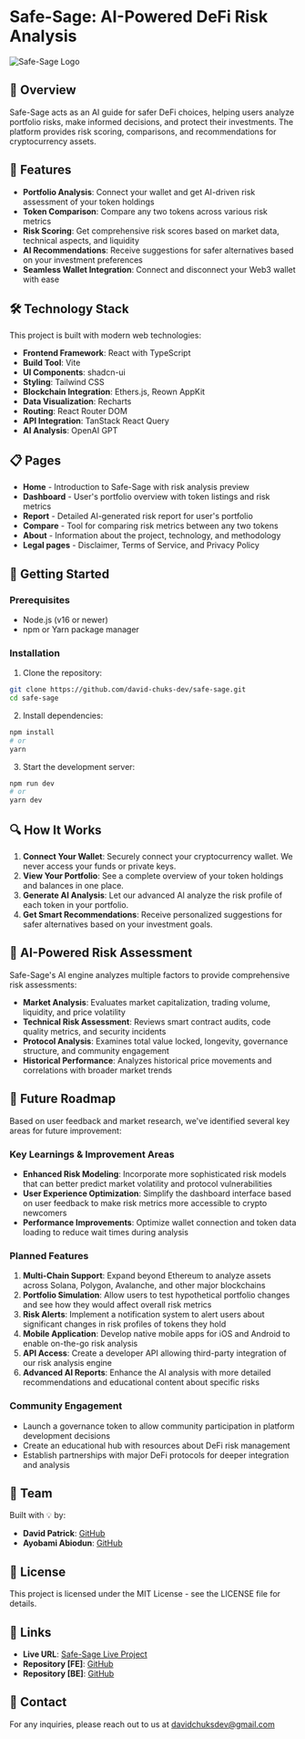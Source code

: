 

# Safe-Sage: AI-Powered DeFi Risk Analysis

![Safe-Sage Logo](https://github.com/David-patrick-chuks/safe-sage-ui-guardian-62/blob/main/public/safesageLOGO.jpg)

## 🔮 Overview

Safe-Sage acts as an AI guide for safer DeFi choices, helping users analyze portfolio risks, make informed decisions, and protect their investments. The platform provides risk scoring, comparisons, and recommendations for cryptocurrency assets.

## 🚀 Features

- **Portfolio Analysis**: Connect your wallet and get AI-driven risk assessment of your token holdings
- **Token Comparison**: Compare any two tokens across various risk metrics
- **Risk Scoring**: Get comprehensive risk scores based on market data, technical aspects, and liquidity
- **AI Recommendations**: Receive suggestions for safer alternatives based on your investment preferences
- **Seamless Wallet Integration**: Connect and disconnect your Web3 wallet with ease

## 🛠️ Technology Stack

This project is built with modern web technologies:

- **Frontend Framework**: React with TypeScript
- **Build Tool**: Vite
- **UI Components**: shadcn-ui
- **Styling**: Tailwind CSS
- **Blockchain Integration**: Ethers.js, Reown AppKit
- **Data Visualization**: Recharts
- **Routing**: React Router DOM
- **API Integration**: TanStack React Query
- **AI Analysis**: OpenAI GPT

## 📋 Pages

- **Home** - Introduction to Safe-Sage with risk analysis preview
- **Dashboard** - User's portfolio overview with token listings and risk metrics
- **Report** - Detailed AI-generated risk report for user's portfolio
- **Compare** - Tool for comparing risk metrics between any two tokens
- **About** - Information about the project, technology, and methodology
- **Legal pages** - Disclaimer, Terms of Service, and Privacy Policy

## 🔧 Getting Started

### Prerequisites

- Node.js (v16 or newer)
- npm or Yarn package manager

### Installation

1. Clone the repository:
```bash
git clone https://github.com/david-chuks-dev/safe-sage.git
cd safe-sage
```

2. Install dependencies:
```bash
npm install
# or
yarn
```

3. Start the development server:
```bash
npm run dev
# or
yarn dev
```

## 🔍 How It Works

1. **Connect Your Wallet**: Securely connect your cryptocurrency wallet. We never access your funds or private keys.
2. **View Your Portfolio**: See a complete overview of your token holdings and balances in one place.
3. **Generate AI Analysis**: Let our advanced AI analyze the risk profile of each token in your portfolio.
4. **Get Smart Recommendations**: Receive personalized suggestions for safer alternatives based on your investment goals.

## 🧠 AI-Powered Risk Assessment

Safe-Sage's AI engine analyzes multiple factors to provide comprehensive risk assessments:

- **Market Analysis**: Evaluates market capitalization, trading volume, liquidity, and price volatility
- **Technical Risk Assessment**: Reviews smart contract audits, code quality metrics, and security incidents
- **Protocol Analysis**: Examines total value locked, longevity, governance structure, and community engagement
- **Historical Performance**: Analyzes historical price movements and correlations with broader market trends

## 🔮 Future Roadmap

Based on user feedback and market research, we've identified several key areas for future improvement:

### Key Learnings & Improvement Areas

- **Enhanced Risk Modeling**: Incorporate more sophisticated risk models that can better predict market volatility and protocol vulnerabilities
- **User Experience Optimization**: Simplify the dashboard interface based on user feedback to make risk metrics more accessible to crypto newcomers
- **Performance Improvements**: Optimize wallet connection and token data loading to reduce wait times during analysis

### Planned Features

1. **Multi-Chain Support**: Expand beyond Ethereum to analyze assets across Solana, Polygon, Avalanche, and other major blockchains
2. **Portfolio Simulation**: Allow users to test hypothetical portfolio changes and see how they would affect overall risk metrics
3. **Risk Alerts**: Implement a notification system to alert users about significant changes in risk profiles of tokens they hold
4. **Mobile Application**: Develop native mobile apps for iOS and Android to enable on-the-go risk analysis
5. **API Access**: Create a developer API allowing third-party integration of our risk analysis engine
6. **Advanced AI Reports**: Enhance the AI analysis with more detailed recommendations and educational content about specific risks

### Community Engagement

- Launch a governance token to allow community participation in platform development decisions
- Create an educational hub with resources about DeFi risk management
- Establish partnerships with major DeFi protocols for deeper integration and analysis

## 👥 Team

Built with 💡 by:

- **David Patrick**: [GitHub](https://github.com/David-patrick-chuks)
- **Ayobami Abiodun**: [GitHub](https://github.com/AABams-Dev)

## 📝 License

This project is licensed under the MIT License - see the LICENSE file for details.

## 🔗 Links

- **Live URL**: [Safe-Sage Live Project](https://safesage-main.vercel.app)
- **Repository [FE]**: [GitHub](https://github.com/David-patrick-chuks/safe-sage)
- **Repository [BE]**: [GitHub](https://github.com/David-patrick-chuks/safe-sage)

## 📱 Contact

For any inquiries, please reach out to us at davidchuksdev@gmail.com


